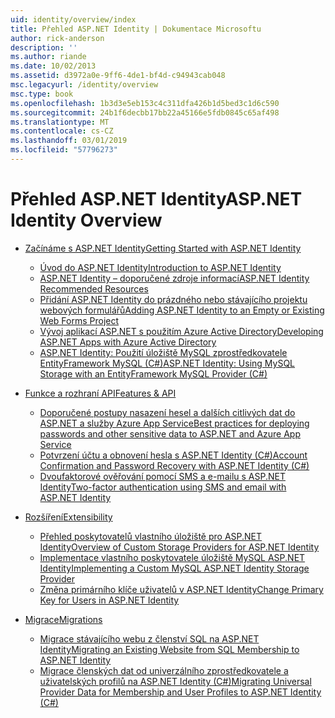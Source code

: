 ```yaml
---
uid: identity/overview/index
title: Přehled ASP.NET Identity | Dokumentace Microsoftu
author: rick-anderson
description: ''
ms.author: riande
ms.date: 10/02/2013
ms.assetid: d3972a0e-9ff6-4de1-bf4d-c94943cab048
msc.legacyurl: /identity/overview
msc.type: book
ms.openlocfilehash: 1b3d3e5eb153c4c311dfa426b1d5bed3c1d6c590
ms.sourcegitcommit: 24b1f6decbb17bb22a45166e5fdb0845c65af498
ms.translationtype: MT
ms.contentlocale: cs-CZ
ms.lasthandoff: 03/01/2019
ms.locfileid: "57796273"
---
```

<a name="aspnet-identity-overview"></a><span data-ttu-id="a6985-102">Přehled ASP.NET Identity</span><span class="sxs-lookup"><span data-stu-id="a6985-102">ASP.NET Identity Overview</span></span>
====================
- [<span data-ttu-id="a6985-103">Začínáme s ASP.NET Identity</span><span class="sxs-lookup"><span data-stu-id="a6985-103">Getting Started with ASP.NET Identity</span></span>](getting-started/index.md)

    - [<span data-ttu-id="a6985-104">Úvod do ASP.NET Identity</span><span class="sxs-lookup"><span data-stu-id="a6985-104">Introduction to ASP.NET Identity</span></span>](getting-started/introduction-to-aspnet-identity.md)
    - [<span data-ttu-id="a6985-105">ASP.NET Identity – doporučené zdroje informací</span><span class="sxs-lookup"><span data-stu-id="a6985-105">ASP.NET Identity Recommended Resources</span></span>](getting-started/aspnet-identity-recommended-resources.md)
    - [<span data-ttu-id="a6985-106">Přidání ASP.NET Identity do prázdného nebo stávajícího projektu webových formulářů</span><span class="sxs-lookup"><span data-stu-id="a6985-106">Adding ASP.NET Identity to an Empty or Existing Web Forms Project</span></span>](getting-started/adding-aspnet-identity-to-an-empty-or-existing-web-forms-project.md)
    - [<span data-ttu-id="a6985-107">Vývoj aplikací ASP.NET s použitím Azure Active Directory</span><span class="sxs-lookup"><span data-stu-id="a6985-107">Developing ASP.NET Apps with Azure Active Directory</span></span>](getting-started/developing-aspnet-apps-with-windows-azure-active-directory.md)
    - [<span data-ttu-id="a6985-108">ASP.NET Identity: Použití úložiště MySQL zprostředkovatele EntityFramework MySQL (C#)</span><span class="sxs-lookup"><span data-stu-id="a6985-108">ASP.NET Identity: Using MySQL Storage with an EntityFramework MySQL Provider (C#)</span></span>](getting-started/aspnet-identity-using-mysql-storage-with-an-entityframework-mysql-provider.md)
- [<span data-ttu-id="a6985-109">Funkce a rozhraní API</span><span class="sxs-lookup"><span data-stu-id="a6985-109">Features & API</span></span>](features-api/index.md)

    - [<span data-ttu-id="a6985-110">Doporučené postupy nasazení hesel a dalších citlivých dat do ASP.NET a služby Azure App Service</span><span class="sxs-lookup"><span data-stu-id="a6985-110">Best practices for deploying passwords and other sensitive data to ASP.NET and Azure App Service</span></span>](features-api/best-practices-for-deploying-passwords-and-other-sensitive-data-to-aspnet-and-azure.md)
    - [<span data-ttu-id="a6985-111">Potvrzení účtu a obnovení hesla s ASP.NET Identity (C#)</span><span class="sxs-lookup"><span data-stu-id="a6985-111">Account Confirmation and Password Recovery with ASP.NET Identity (C#)</span></span>](features-api/account-confirmation-and-password-recovery-with-aspnet-identity.md)
    - [<span data-ttu-id="a6985-112">Dvoufaktorové ověřování pomocí SMS a e-mailu s ASP.NET Identity</span><span class="sxs-lookup"><span data-stu-id="a6985-112">Two-factor authentication using SMS and email with ASP.NET Identity</span></span>](features-api/two-factor-authentication-using-sms-and-email-with-aspnet-identity.md)
- [<span data-ttu-id="a6985-113">Rozšíření</span><span class="sxs-lookup"><span data-stu-id="a6985-113">Extensibility</span></span>](extensibility/index.md)

    - [<span data-ttu-id="a6985-114">Přehled poskytovatelů vlastního úložiště pro ASP.NET Identity</span><span class="sxs-lookup"><span data-stu-id="a6985-114">Overview of Custom Storage Providers for ASP.NET Identity</span></span>](extensibility/overview-of-custom-storage-providers-for-aspnet-identity.md)
    - [<span data-ttu-id="a6985-115">Implementace vlastního poskytovatele úložiště MySQL ASP.NET Identity</span><span class="sxs-lookup"><span data-stu-id="a6985-115">Implementing a Custom MySQL ASP.NET Identity Storage Provider</span></span>](extensibility/implementing-a-custom-mysql-aspnet-identity-storage-provider.md)
    - [<span data-ttu-id="a6985-116">Změna primárního klíče uživatelů v ASP.NET Identity</span><span class="sxs-lookup"><span data-stu-id="a6985-116">Change Primary Key for Users in ASP.NET Identity</span></span>](extensibility/change-primary-key-for-users-in-aspnet-identity.md)
- [<span data-ttu-id="a6985-117">Migrace</span><span class="sxs-lookup"><span data-stu-id="a6985-117">Migrations</span></span>](migrations/index.md)

    - [<span data-ttu-id="a6985-118">Migrace stávajícího webu z členství SQL na ASP.NET Identity</span><span class="sxs-lookup"><span data-stu-id="a6985-118">Migrating an Existing Website from SQL Membership to ASP.NET Identity</span></span>](migrations/migrating-an-existing-website-from-sql-membership-to-aspnet-identity.md)
    - [<span data-ttu-id="a6985-119">Migrace členských dat od univerzálního zprostředkovatele a uživatelských profilů na ASP.NET Identity (C#)</span><span class="sxs-lookup"><span data-stu-id="a6985-119">Migrating Universal Provider Data for Membership and User Profiles to ASP.NET Identity (C#)</span></span>](migrations/migrating-universal-provider-data-for-membership-and-user-profiles-to-aspnet-identity.md)
